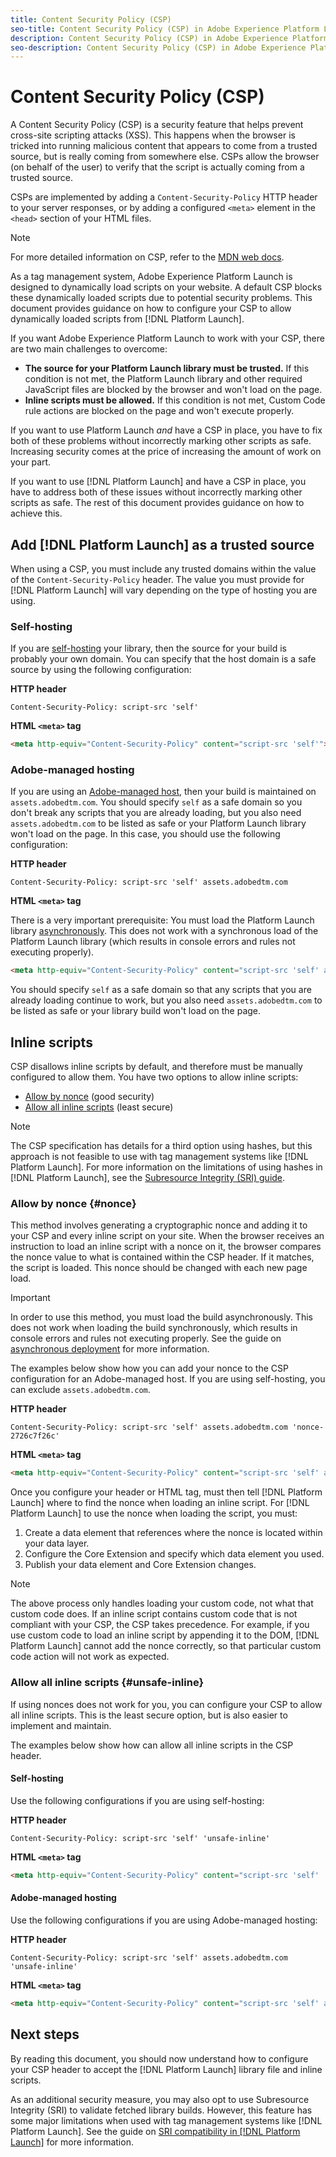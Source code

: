 ```yaml
---
title: Content Security Policy (CSP)
seo-title: Content Security Policy (CSP) in Adobe Experience Platform Launch
description: Content Security Policy (CSP) in Adobe Experience Platform Launch
seo-description: Content Security Policy (CSP) in Adobe Experience Platform Launch
---
```


# Content Security Policy (CSP)

A Content Security Policy (CSP) is a security feature that helps prevent cross-site scripting attacks (XSS). This happens when the browser is tricked into running malicious content that appears to come from a trusted source, but is really coming from somewhere else. CSPs allow the browser (on behalf of the user) to verify that the script is actually coming from a trusted source.

CSPs are implemented by adding a `Content-Security-Policy` HTTP header to your server responses, or by adding a configured `<meta>` element in the `<head>` section of your HTML files.

>[!NOTE]
>
> For more detailed information on CSP, refer to the [MDN web docs](https://developer.mozilla.org/en-US/docs/Web/HTTP/CSP).

As a tag management system, Adobe Experience Platform Launch is designed to dynamically load scripts on your website. A default CSP blocks these dynamically loaded scripts due to potential security problems. This document provides guidance on how to configure your CSP to allow dynamically loaded scripts from [!DNL Platform Launch].

If you want Adobe Experience Platform Launch to work with your CSP, there are two main challenges to overcome:

* **The source for your Platform Launch library must be trusted.** If this condition is not met, the Platform Launch library and other required JavaScript files are blocked by the browser and won't load on the page.
* **Inline scripts must be allowed.** If this condition is not met, Custom Code rule actions are blocked on the page and won't execute properly.

If you want to use Platform Launch _and_ have a CSP in place, you have to fix both of these problems without incorrectly marking other scripts as safe. Increasing security comes at the price of increasing the amount of work on your part.

If you want to use [!DNL Platform Launch] and have a CSP in place, you have to address both of these issues without incorrectly marking other scripts as safe. The rest of this document provides guidance on how to achieve this.

## Add [!DNL Platform Launch] as a trusted source

When using a CSP, you must include any trusted domains within the value of the `Content-Security-Policy` header. The value you must provide for [!DNL Platform Launch] will vary depending on the type of hosting you are using.

### Self-hosting

If you are [self-hosting](../publishing/hosts/self-hosting-libraries.md) your library, then the source for your build is probably your own domain. You can specify that the host domain is a safe source by using the following configuration:

**HTTP header**

```http
Content-Security-Policy: script-src 'self'
```

**HTML `<meta>` tag**

```html
<meta http-equiv="Content-Security-Policy" content="script-src 'self'">
```

### Adobe-managed hosting

If you are using an [Adobe-managed host](../publishing/hosts/managed-by-adobe-host.md), then your build is maintained on `assets.adobedtm.com`. You should specify `self` as a safe domain so you don't break any scripts that you are already loading, but you also need `assets.adobedtm.com` to be listed as safe or your Platform Launch library won't load on the page. In this case, you should use the following configuration:

**HTTP header**

```http
Content-Security-Policy: script-src 'self' assets.adobedtm.com
```

**HTML `<meta>` tag**


There is a very important prerequisite: You must load the Platform Launch library [asynchronously](https://docs.adobe.com/content/help/en/launch/using/reference/client-side-info/asynchronous-deployment.html). This does not work with a synchronous load of the Platform Launch library (which results in console errors and rules not executing properly).

```html
<meta http-equiv="Content-Security-Policy" content="script-src 'self' assets.adobedtm.com">
```

You should specify `self` as a safe domain so that any scripts that you are already loading continue to work, but you also need `assets.adobedtm.com` to be listed as safe or your library build won't load on the page.

## Inline scripts

CSP disallows inline scripts by default, and therefore must be manually configured to allow them. You have two options to allow inline scripts:

* [Allow by nonce](#nonce) (good security)
* [Allow all inline scripts](#unsafe-inline) (least secure)

>[!NOTE]
>
>The CSP specification has details for a third option using hashes, but this approach is not feasible to use with tag management systems like [!DNL Platform Launch]. For more information on the limitations of using hashes in [!DNL Platform Launch], see the [Subresource Integrity (SRI) guide](./sri.md).

### Allow by nonce {#nonce}

This method involves generating a cryptographic nonce and adding it to your CSP and every inline script on your site. When the browser receives an instruction to load an inline script with a nonce on it, the browser compares the nonce value to what is contained within the CSP header. If it matches, the script is loaded. This nonce should be changed with each new page load.

>[!IMPORTANT]
>
>In order to use this method, you must load the build asynchronously. This does not work when loading the build synchronously, which results in console errors and rules not executing properly. See the guide on [asynchronous deployment](./asynchronous-deployment.md) for more information.

The examples below show how you can add your nonce to the CSP configuration for an Adobe-managed host. If you are using self-hosting, you can exclude `assets.adobedtm.com`.

**HTTP header**

```http
Content-Security-Policy: script-src 'self' assets.adobedtm.com 'nonce-2726c7f26c'
```

**HTML `<meta>` tag**

```html
<meta http-equiv="Content-Security-Policy" content="script-src 'self' assets.adobedtm.com 'nonce-2726c7f26c'">
```

Once you configure your header or HTML tag, must then tell [!DNL Platform Launch] where to find the nonce when loading an inline script. For [!DNL Platform Launch] to use the nonce when loading the script, you must:

1. Create a data element that references where the nonce is located within your data layer.
2. Configure the Core Extension and specify which data element you used.
3. Publish your data element and Core Extension changes.

>[!NOTE]
>
>The above process only handles loading your custom code, not what that custom code does. If an inline script contains custom code that is not compliant with your CSP, the CSP takes precedence. For example, if you use custom code to load an inline script by appending it to the DOM, [!DNL Platform Launch] cannot add the nonce correctly, so that particular custom code action will not work as expected.

### Allow all inline scripts {#unsafe-inline}

If using nonces does not work for you, you can configure your CSP to allow all inline scripts. This is the least secure option, but is also easier to implement and maintain.

The examples below show how can allow all inline scripts in the CSP header.

#### Self-hosting

Use the following configurations if you are using self-hosting:

**HTTP header**

```http
Content-Security-Policy: script-src 'self' 'unsafe-inline'
```

**HTML `<meta>` tag**

```html
<meta http-equiv="Content-Security-Policy" content="script-src 'self' 'unsafe-inline'">
```

#### Adobe-managed hosting

Use the following configurations if you are using Adobe-managed hosting:

**HTTP header**

```http
Content-Security-Policy: script-src 'self' assets.adobedtm.com 'unsafe-inline'
```

**HTML `<meta>` tag**

```html
<meta http-equiv="Content-Security-Policy" content="script-src 'self' assets.adobedtm.com 'unsafe-inline'">
```

## Next steps

By reading this document, you should now understand how to configure your CSP header to accept the [!DNL Platform Launch] library file and inline scripts.

As an additional security measure, you may also opt to use Subresource Integrity (SRI) to validate fetched library builds. However, this feature has some major limitations when used with tag management systems like [!DNL Platform Launch]. See the guide on [SRI compatibility in [!DNL Platform Launch]](./sri.md) for more information.